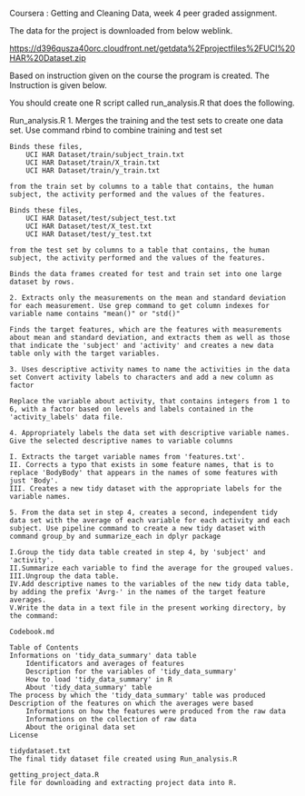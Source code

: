 Coursera : Getting and Cleaning Data, week 4 peer graded assignment.


The data for the project is downloaded from below weblink.

https://d396qusza40orc.cloudfront.net/getdata%2Fprojectfiles%2FUCI%20HAR%20Dataset.zip

Based on instruction given on the course the program is created. The Instruction is given below.

You should create one R script called run_analysis.R that does the following.
    
Run_analysis.R
    1. Merges the training and the test sets to create one data set. Use command rbind to combine training and test set
    
    Binds these files,
        UCI HAR Dataset/train/subject_train.txt
        UCI HAR Dataset/train/X_train.txt
        UCI HAR Dataset/train/y_train.txt

    from the train set by columns to a table that contains, the human subject, the activity performed and the values of the features.

    Binds these files,
        UCI HAR Dataset/test/subject_test.txt
        UCI HAR Dataset/test/X_test.txt
        UCI HAR Dataset/test/y_test.txt

    from the test set by columns to a table that contains, the human subject, the activity performed and the values of the features.

    Binds the data frames created for test and train set into one large dataset by rows.

    2. Extracts only the measurements on the mean and standard deviation for each measurement. Use grep command to get column indexes for variable name contains "mean()" or "std()"
    
    Finds the target features, which are the features with measurements about mean and standard deviation, and extracts them as well as those that indicate the 'subject' and 'activity' and creates a new data table only with the target variables.
        
    3. Uses descriptive activity names to name the activities in the data set Convert activity labels to characters and add a new column as factor
    
    Replace the variable about activity, that contains integers from 1 to 6, with a factor based on levels and labels contained in the 'activity_labels' data file.

    4. Appropriately labels the data set with descriptive variable names. Give the selected descriptive names to variable columns
    
    I. Extracts the target variable names from 'features.txt'.
    II. Corrects a typo that exists in some feature names, that is to replace 'BodyBody' that appears in the names of some features with just 'Body'.
    III. Creates a new tidy dataset with the appropriate labels for the variable names.
    
    5. From the data set in step 4, creates a second, independent tidy data set with the average of each variable for each activity and each subject. Use pipeline command to create a new tidy dataset with command group_by and summarize_each in dplyr package
    
    I.Group the tidy data table created in step 4, by 'subject' and 'activity'.
    II.Summarize each variable to find the average for the grouped values.
    III.Ungroup the data table.
    IV.Add descriptive names to the variables of the new tidy data table, by adding the prefix 'Avrg-' in the names of the target feature averages.
    V.Write the data in a text file in the present working directory, by the command:

    Codebook.md

    Table of Contents
    Informations on 'tidy_data_summary' data table
        Identificators and averages of features
        Description for the variables of 'tidy_data_summary'
        How to load 'tidy_data_summary' in R
        About 'tidy_data_summary' table
    The process by which the 'tidy_data_summary' table was produced
    Description of the features on which the averages were based
        Informations on how the features were produced from the raw data
        Informations on the collection of raw data
        About the original data set
    License
    
    tidydataset.txt
    The final tidy dataset file created using Run_analysis.R
    
    getting_project_data.R
    file for downloading and extracting project data into R.

